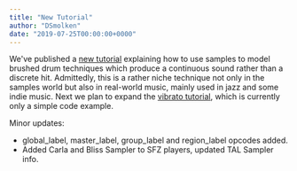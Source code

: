 ```yaml
---
title: "New Tutorial"
author: "DSmolken"
date: "2019-07-25T00:00:00+0000"
---
```

We've published a [new tutorial] explaining how to use samples to
model brushed drum techniques which produce a continuous sound
rather than a discrete hit. Admittedly, this is a rather niche technique not only
in the samples world but also in real-world music, mainly used in
jazz and some indie music. Next we plan to expand the [vibrato tutorial],
which is currently only a simple code example.

Minor updates:
+ global_label, master_label, group_label and region_label opcodes added.
+ Added Carla and Bliss Sampler to SFZ players, updated TAL Sampler info.


[new tutorial]:     ../../tutorials/brush_stirs.md
[vibrato tutorial]: ../../tutorials/vibrato.md
